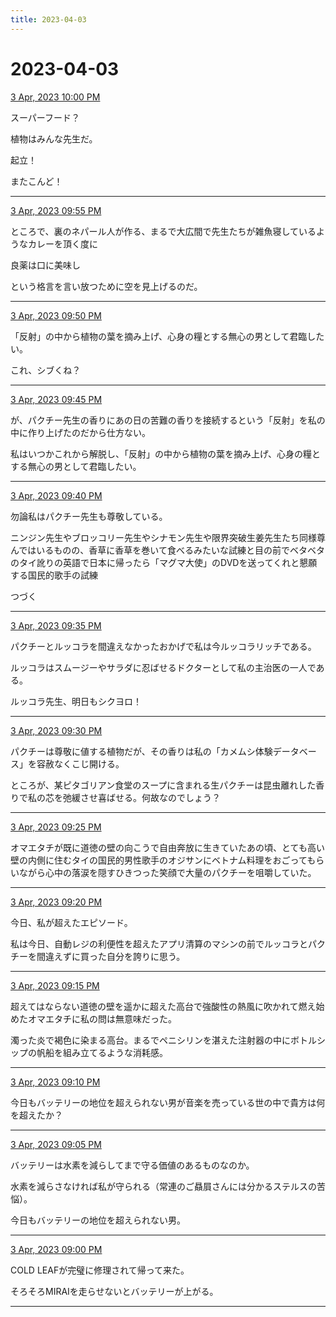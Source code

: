 ```yaml
---
title: 2023-04-03
---
```

# 2023-04-03

[3 Apr, 2023 10:00 PM](https://twitter.com/hirasawa/status/1642874598399295489#m)

スーパーフード？

植物はみんな先生だ。

起立！

またこんど！

---

[3 Apr, 2023 09:55 PM](https://twitter.com/hirasawa/status/1642873332470263809#m)

ところで、裏のネパール人が作る、まるで大広間で先生たちが雑魚寝しているようなカレーを頂く度に

良薬は口に美味し

という格言を言い放つために空を見上げるのだ。

---

[3 Apr, 2023 09:50 PM](https://twitter.com/hirasawa/status/1642872074258489344#m)

「反射」の中から植物の葉を摘み上げ、心身の糧とする無心の男として君臨したい。 

これ、シブくね？

---

[3 Apr, 2023 09:45 PM](https://twitter.com/hirasawa/status/1642870816244367361#m)

が、パクチー先生の香りにあの日の苦難の香りを接続するという「反射」を私の中に作り上げたのだから仕方ない。

私はいつかこれから解脱し、「反射」の中から植物の葉を摘み上げ、心身の糧とする無心の男として君臨したい。

---

[3 Apr, 2023 09:40 PM](https://twitter.com/hirasawa/status/1642869557898407938#m)

勿論私はパクチー先生も尊敬している。

ニンジン先生やブロッコリー先生やシナモン先生や限界突破生姜先生たち同様尊んではいるものの、香草に香草を巻いて食べるみたいな試練と目の前でベタベタのタイ訛りの英語で日本に帰ったら「マグマ大使」のDVDを送ってくれと懇願する国民的歌手の試練

つづく

---

[3 Apr, 2023 09:35 PM](https://twitter.com/hirasawa/status/1642868299339010055#m)

パクチーとルッコラを間違えなかったおかげで私は今ルッコラリッチである。

ルッコラはスムージーやサラダに忍ばせるドクターとして私の主治医の一人である。

ルッコラ先生、明日もシクヨロ！

---

[3 Apr, 2023 09:30 PM](https://twitter.com/hirasawa/status/1642867041005711362#m)

パクチーは尊敬に値する植物だが、その香りは私の「カメムシ体験データベース」を容赦なくこじ開ける。

ところが、某ピタゴリアン食堂のスープに含まれる生パクチーは昆虫離れした香りで私の芯を弛緩させ喜ばせる。何故なのでしょう？

---

[3 Apr, 2023 09:25 PM](https://twitter.com/hirasawa/status/1642865782676680704#m)

オマエタチが既に道徳の壁の向こうで自由奔放に生きていたあの頃、とても高い壁の内側に住むタイの国民的男性歌手のオジサンにベトナム料理をおごってもらいながら心中の落涙を隠すひきつった笑顔で大量のパクチーを咀嚼していた。

---

[3 Apr, 2023 09:20 PM](https://twitter.com/hirasawa/status/1642864524331192321#m)

今日、私が超えたエピソード。

私は今日、自動レジの利便性を超えたアプリ清算のマシンの前でルッコラとパクチーを間違えずに買った自分を誇りに思う。

---

[3 Apr, 2023 09:15 PM](https://twitter.com/hirasawa/status/1642863266618818560#m)

超えてはならない道徳の壁を遥かに超えた高台で強酸性の熱風に吹かれて燃え始めたオマエタチに私の問は無意味だった。

濁った炎で褐色に染まる高台。まるでペニシリンを湛えた注射器の中にボトルシップの帆船を組み立てるような消耗感。

---

[3 Apr, 2023 09:10 PM](https://twitter.com/hirasawa/status/1642862008100896769#m)

今日もバッテリーの地位を超えられない男が音楽を売っている世の中で貴方は何を超えたか？

---

[3 Apr, 2023 09:05 PM](https://twitter.com/hirasawa/status/1642860750023663619#m)

バッテリーは水素を減らしてまで守る価値のあるものなのか。

水素を減らさなければ私が守られる（常連のご贔屓さんには分かるステルスの苦悩）。

今日もバッテリーの地位を超えられない男。

---

[3 Apr, 2023 09:00 PM](https://twitter.com/hirasawa/status/1642859506542563328#m)

COLD LEAFが完璧に修理されて帰って来た。

そろそろMIRAIを走らせないとバッテリーが上がる。

---

